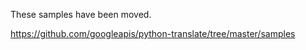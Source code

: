 These samples have been moved.

<https://github.com/googleapis/python-translate/tree/master/samples>
